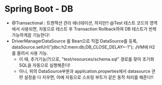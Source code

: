 # Spring Boot - DB

- @Transactional : 트랜잭션 관리 애너테이션, 하지만!! @Test 테스트 코드의 영역에서 사용되면, 자동으로 테스트 후 Transaction Rollback하여 DB 테스트가 반복 가능하게끔 기능한다!
- DriverManagerDataSource 를 Bean으로 직접 DataSource를 등록, dataSource.setUrl("jdbc:h2:mem:db;DB_CLOSE_DELAY=-1"); JVM에 H2를 올려서 사용 가능.
  - 이 때, 추가기능(?)으로, "test/resources/schema.sql" 경로를 찾아 초기화 SQL을 자동으로 실행해준다!
  - 아니, 위의 DataSource부분과 application.properties에서 datasource 관련 설정을 다 지우면, 아예 자동으로 스프링 부트가 같은 동작 처리를 해준다!! 
